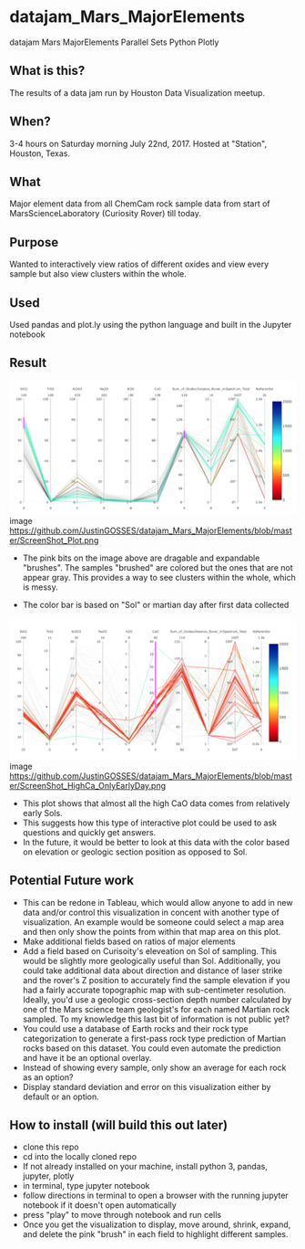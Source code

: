 # datajam_Mars_MajorElements

datajam Mars MajorElements Parallel Sets Python Plotly

## What is this?
The results of a data jam run by Houston Data Visualization meetup. 

## When?
3-4 hours on Saturday morning July 22nd, 2017. Hosted at "Station", Houston, Texas.

## What 
Major element data from all ChemCam rock sample data from start of MarsScienceLaboratory (Curiosity Rover) till today. 

## Purpose
Wanted to interactively view ratios of different oxides and view every sample but also view clusters within the whole. 

## Used
Used pandas and plot.ly using the python language and built in the Jupyter notebook


## Result
![plot image](https://github.com/JustinGOSSES/datajam_Mars_MajorElements/blob/master/ScreenShot_Plot.png)
image https://github.com/JustinGOSSES/datajam_Mars_MajorElements/blob/master/ScreenShot_Plot.png

- The pink bits on the image above are dragable and expandable "brushes". The samples "brushed" are colored but the ones that are not appear gray. This provides a way to see clusters within the whole, which is messy. 

- The color bar is based on "Sol" or martian day after first data collected


![plot image](https://github.com/JustinGOSSES/datajam_Mars_MajorElements/blob/master/ScreenShot_HighCa_OnlyEarlyDay.png)
image https://github.com/JustinGOSSES/datajam_Mars_MajorElements/blob/master/ScreenShot_HighCa_OnlyEarlyDay.png

- This plot shows that almost all the high CaO data comes from relatively early Sols.
- This suggests how this type of interactive plot could be used to ask questions and quickly get answers.
- In the future, it would be better to look at this data with the color based on elevation or geologic section position as opposed to Sol. 


## Potential Future work
- This can be redone in Tableau, which would allow anyone to add in new data and/or control this visualization in concent with another type of visualization. An example would be someone could select a map area and then only show the points from within that map area on this plot. 
- Make additional fields based on ratios of major elements
- Add a field based on Curisoity's eleveation on Sol of sampling. This would be slightly more geologically useful than Sol. Additionally, you could take additional data about direction and distance of laser strike and the rover's Z position to accurately find the sample elevation if you had a fairly accurate topographic map with sub-centimeter resolution. Ideally, you'd use a geologic cross-section depth number calculated by one of the Mars science team geologist's for each named Martian rock sampled. To my knowledge this last bit of information is not public yet?
- You could use a database of Earth rocks and their rock type categorization to generate a first-pass rock type prediction of Martian rocks based on this dataset. You could even automate the prediction and have it be an optional overlay. 
- Instead of showing every sample, only show an average for each rock as an option?
- Display standard deviation and error on this visualization either by default or an option.

## How to install (will build this out later)
- clone this repo
- cd into the locally cloned repo
- If not already installed on your machine, install python 3, pandas, jupyter, plotly
- in terminal, type  jupyter notebook
- follow directions in terminal to open a browser with the running jupyter notebook if it doesn't open automatically
- press "play" to move through notebook and run cells
- Once you get the visualization to display, move around, shrink, expand, and delete the pink "brush" in each field to highlight different samples.
